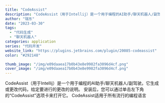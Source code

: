 ```yaml
---
title: "CodeAssist"
description: "CodeAssist（用于Intellij）是一个用于编程的AI助手/聊天机器人/副驾驶。它生成或更改代码，给定要进行的"
author: "瑞东"
date: "2023-03-30"
tags:
  - "代码生成"
  - "聊天机器人"
categories: application
series: "代码开发"
website_link: "https://plugins.jetbrains.com/plugin/20085-codeassist"
color: "#292148"

thumb_image: "/img/e09daaea17b0b43e8e9982fa3096d4cf.png"
cover_image: "/img/e09daaea17b0b43e8e9982fa3096d4cf.png"
---
```


CodeAssist（用于Intellij）是一个用于编程的AI助手/聊天机器人/副驾驶。它生成或更改代码，给定要进行的更改的说明。 安装后，您可以通过单击左下角的“CodeAssist”选项卡来打开它。 CodeAssist适用于所有流行的编程语言